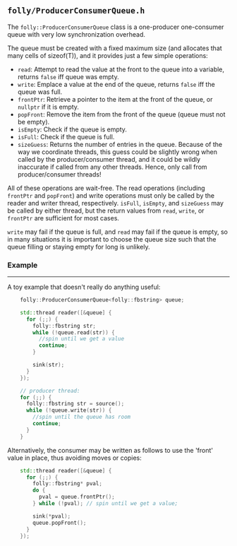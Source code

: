 ## `folly/ProducerConsumerQueue.h`

The `folly::ProducerConsumerQueue` class is a one-producer
one-consumer queue with very low synchronization overhead.

The queue must be created with a fixed maximum size (and allocates
that many cells of sizeof(T)), and it provides just a few simple
operations:

- `read`: Attempt to read the value at the front to the queue into a variable,
  returns `false` iff queue was empty.
- `write`: Emplace a value at the end of the queue, returns `false` iff the
  queue was full.
- `frontPtr`: Retrieve a pointer to the item at the front of the queue, or
  `nullptr` if it is empty.
- `popFront`: Remove the item from the front of the queue (queue must not be
  empty).
- `isEmpty`: Check if the queue is empty.
- `isFull`: Check if the queue is full.
- `sizeGuess`: Returns the number of entries in the queue. Because of the
  way we coordinate threads, this guess could be slightly wrong
  when called by the producer/consumer thread, and it could be
  wildly inaccurate if called from any other threads. Hence,
  only call from producer/consumer threads!

All of these operations are wait-free. The read operations (including
`frontPtr` and `popFront`) and write operations must only be called by the
reader and writer thread, respectively. `isFull`, `isEmpty`, and `sizeGuess`
may be called by either thread, but the return values from `read`, `write`, or
`frontPtr` are sufficient for most cases.

`write` may fail if the queue is full, and `read` may fail if the queue is
empty, so in many situations it is important to choose the queue size such that
the queue filling or staying empty for long is unlikely.

### Example

---

A toy example that doesn't really do anything useful:

```Cpp
    folly::ProducerConsumerQueue<folly::fbstring> queue;

    std::thread reader([&queue] {
      for (;;) {
        folly::fbstring str;
        while (!queue.read(str)) {
          //spin until we get a value
          continue;
        }

        sink(str);
      }
    });

    // producer thread:
    for (;;) {
      folly::fbstring str = source();
      while (!queue.write(str)) {
        //spin until the queue has room
        continue;
      }
    }
```

Alternatively, the consumer may be written as follows to use the 'front' value
in place, thus avoiding moves or copies:

```Cpp
    std::thread reader([&queue] {
      for (;;) {
        folly::fbstring* pval;
        do {
          pval = queue.frontPtr();
        } while (!pval); // spin until we get a value;

        sink(*pval);
        queue.popFront();
      }
    });
```
